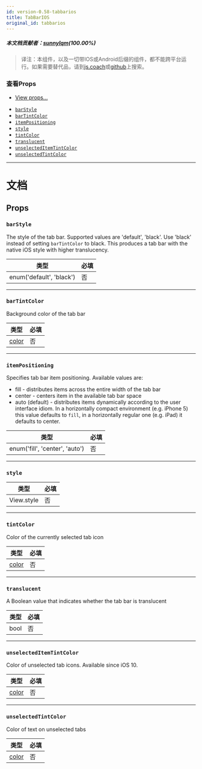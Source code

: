 ```yaml
---
id: version-0.58-tabbarios
title: TabBarIOS
original_id: tabbarios
---
```


##### 本文档贡献者：[sunnylqm](https://github.com/search?q=sunnylqm%40qq.com+in%3Aemail&type=Users)(100.00%)

> 译注：本组件，以及一切带IOS或Android后缀的组件，都不能跨平台运行。如果需要替代品，请到[js.coach](https://js.coach/react-native?search=tab)或[github](https://github.com/search?utf8=%E2%9C%93&q=react+native+tab)上搜索。

### 查看Props

* [View props...](view.md#props)

- [`barStyle`](tabbarios.md#barstyle)
- [`barTintColor`](tabbarios.md#bartintcolor)
- [`itemPositioning`](tabbarios.md#itempositioning)
- [`style`](tabbarios.md#style)
- [`tintColor`](tabbarios.md#tintcolor)
- [`translucent`](tabbarios.md#translucent)
- [`unselectedItemTintColor`](tabbarios.md#unselecteditemtintcolor)
- [`unselectedTintColor`](tabbarios.md#unselectedtintcolor)

---

# 文档

## Props

### `barStyle`

The style of the tab bar. Supported values are 'default', 'black'. Use 'black' instead of setting `barTintColor` to black. This produces a tab bar with the native iOS style with higher translucency.

| 类型                     | 必填 |
| ------------------------ | -------- |
| enum('default', 'black') | 否       |

---

### `barTintColor`

Background color of the tab bar

| 类型               | 必填 |
| ------------------ | -------- |
| [color](colors.md) | 否       |

---

### `itemPositioning`

Specifies tab bar item positioning. Available values are:

* fill - distributes items across the entire width of the tab bar
* center - centers item in the available tab bar space
* auto (default) - distributes items dynamically according to the user interface idiom. In a horizontally compact environment (e.g. iPhone 5) this value defaults to `fill`, in a horizontally regular one (e.g. iPad) it defaults to center.

| 类型                           | 必填 |
| ------------------------------ | -------- |
| enum('fill', 'center', 'auto') | 否       |

---

### `style`

| 类型       | 必填 |
| ---------- | -------- |
| View.style | 否       |

---

### `tintColor`

Color of the currently selected tab icon

| 类型               | 必填 |
| ------------------ | -------- |
| [color](colors.md) | 否       |

---

### `translucent`

A Boolean value that indicates whether the tab bar is translucent

| 类型 | 必填 |
| ---- | -------- |
| bool | 否       |

---

### `unselectedItemTintColor`

Color of unselected tab icons. Available since iOS 10.

| 类型               | 必填 |
| ------------------ | -------- |
| [color](colors.md) | 否       |

---

### `unselectedTintColor`

Color of text on unselected tabs

| 类型               | 必填 |
| ------------------ | -------- |
| [color](colors.md) | 否       |
